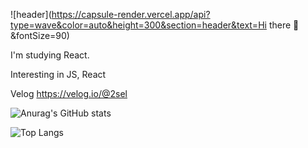 ![header](https://capsule-render.vercel.app/api?type=wave&color=auto&height=300&section=header&text=Hi there 👋&fontSize=90)


I'm studying React.

Interesting in JS, React

Velog https://velog.io/@2sel

![Anurag's GitHub stats](https://github-readme-stats.vercel.app/api?username=2sel&show_icons=true&theme=material-palenight)


![Top Langs](https://github-readme-stats.vercel.app/api/top-langs/?username=2sel&layout=compact&theme=material-palenight&langs_count=5)
